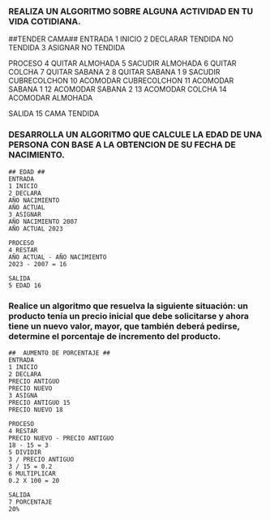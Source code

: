 ### REALIZA UN ALGORITMO SOBRE ALGUNA ACTIVIDAD EN TU VIDA COTIDIANA.

##TENDER CAMA##
ENTRADA
1 INICIO
2 DECLARAR 
TENDIDA 
NO TENDIDA
3 ASIGNAR
NO TENDIDA

PROCESO 
4 QUITAR ALMOHADA
5 SACUDIR ALMOHADA
6 QUITAR COLCHA
7 QUITAR SABANA 2 
8 QUITAR SABANA 1
9  SACUDIR CUBRECOLCHON
10 ACOMODAR CUBRECOLCHON 
11 ACOMODAR SABANA 1
12 ACOMODAR SABANA 2
13 ACOMODAR COLCHA
14 ACOMODAR ALMOHADA

SALIDA
15 CAMA TENDIDA 


### DESARROLLA UN ALGORITMO QUE CALCULE LA EDAD DE UNA PERSONA CON BASE A LA OBTENCION DE SU FECHA DE NACIMIENTO.

    ## EDAD ##
    ENTRADA
    1 INICIO 
    2 DECLARA
    AÑO NACIMIENTO
    AÑO ACTUAL
    3 ASIGNAR
    AÑO NACIMIENTO 2007
    AÑO ACTUAL 2023

    PROCESO 
    4 RESTAR
    AÑO ACTUAL - AÑO NACIMIENTO
    2023 - 2007 = 16

    SALIDA
    5 EDAD 16
    




###  Realice un algoritmo que resuelva la siguiente situación: un producto tenía un precio inicial que debe solicitarse y ahora tiene un nuevo valor, mayor, que también deberá pedirse, determine el porcentaje de incremento del producto. 

    ##  AUMENTO DE PORCENTAJE ##
    ENTRADA
    1 INICIO
    2 DECLARA
    PRECIO ANTIGUO
    PRECIO NUEVO
    3 ASIGNA
    PRECIO ANTIGUO 15
    PRECIO NUEVO 18 

    PROCESO 
    4 RESTAR
    PRECIO NUEVO - PRECIO ANTIGUO
    18 - 15 = 3
    5 DIVIDIR
    3 / PRECIO ANTIGUO
    3 / 15 = 0.2
    6 MULTIPLICAR 
    0.2 X 100 = 20

    SALIDA
    7 PORCENTAJE 
    20%
